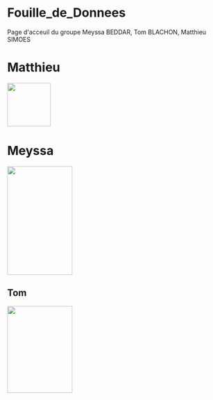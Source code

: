 # Fouille_de_Donnees
Page d'acceuil du groupe Meyssa BEDDAR, Tom BLACHON, Matthieu SIMOES

# Matthieu
<img src="https://user-images.githubusercontent.com/72613969/108885171-c1034e00-7607-11eb-9a6b-004995e0a799.jpg" width="100" height="100">

# Meyssa
<img src="https://user-images.githubusercontent.com/72613969/108885128-b47ef580-7607-11eb-9342-6c32a4a504f2.jpg" width="150" height="250">

## Tom
<img src="https://user-images.githubusercontent.com/72613969/108885222-d5474b00-7607-11eb-9b74-22c7e3ebdcef.jpg" width="150" height="200">
